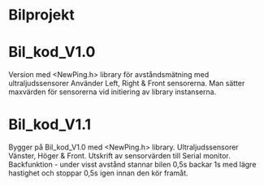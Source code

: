 # Bilprojekt

# Bil_kod_V1.0
Version med <NewPing.h> library för avståndsmätning med ultraljudssensorer
Använder Left, Right & Front sensorerna. Man sätter maxvärden för sensorerna vid initiering av library instanserna.

# Bil_kod_V1.1
Bygger på Bil_kod_V1.0 med <NewPing.h> library.
Ultraljudssensorer Vänster, Höger & Front. Utskrift av sensorvärden till Serial monitor.
Backfunktion - under visst avstånd stannar bilen 0,5s backar 1s med lägre hastighet och stoppar 0,5s igen innan den kör framåt.

